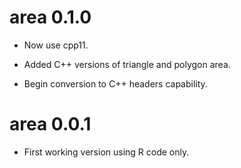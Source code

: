 # area 0.1.0

* Now use cpp11. 

* Added C++ versions of triangle and polygon area. 

* Begin conversion to C++ headers capability. 

# area 0.0.1

* First working version using R code only. 
